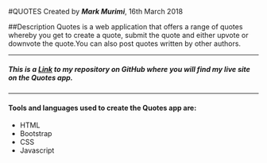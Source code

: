 #QUOTES
Created by ***Mark Murimi***, 16th March 2018

##Description
Quotes is a web application that offers a range of quotes whereby you get to create a quote, submit the quote and either upvote or downvote the quote.You can also post quotes written by other authors.

---
##### This is a [Link](https://github.com/markmurimi/Quotes) to my repository on GitHub where you will find my live site on the Quotes app.

---
#### Tools and languages used to create the Quotes app are:
* HTML
* Bootstrap
* CSS
* Javascript